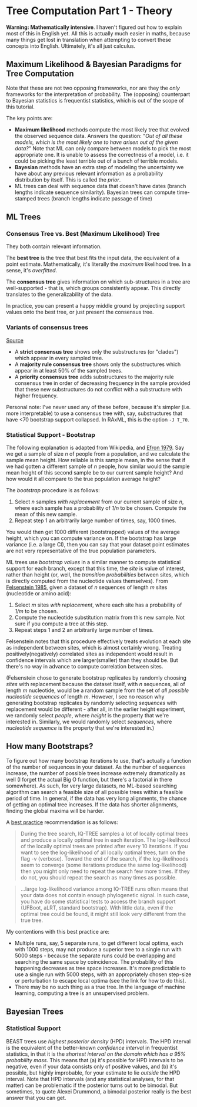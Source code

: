 # Tree Computation Part 1 - Theory

**Warning: Mathematically intensive**. I haven't figured out how to explain most of this in English yet. All this is actually much easier in maths, because many things get lost in translation when attempting to convert these concepts into English. Ultimately, it's all just calculus.

## Maximum Likelihood & Bayesian Paradigms for Tree Computation
Note that these are not two opposing frameworks, nor are they the *only* frameworks for the interpretation of probability.  The (opposing) counterpart to Bayesian statistics is frequentist statistics, which is out of the scope of this tutorial.

The key points are:
- **Maximum likelihood** methods compute the most likely tree that evolved the observed sequence data. Answers the question: "*Out of all these models, which is the most likely one to have arisen out of the given data?*" Note that ML can only compare between models to pick the most appropriate one. It is unable to assess the correctness of a model, i.e. it could be picking the least terrible out of a bunch of terrible models.
- **Bayesian** methods have an extra step of modeling the uncertainty we have about any previous relevant information as a probability distribution by itself. This is called the *prior*. 
- ML trees can deal with sequence data that doesn't have dates (branch lengths indicate sequence similarity). Bayesian trees can compute time-stamped trees (branch lengths indicate passage of time)

## ML Trees

### Consensus Tree vs. Best (Maximum Likelihood) Tree
They both contain relevant information. 

The **best tree** is the tree that best fits the input data, the equivalent of a point estimate. Mathematically, it's literally the *maximum* likelihood tree. In a sense, it's *overfitted*.

The **consensus tree** gives information on which sub-structures in a tree are well-supported - that is, which groups consistently appear. This directly translates to the generalizability of the data.

In practice, you can present a happy middle ground by projecting support values onto the best tree, or just present the consensus tree. 

### Variants of consensus trees

[Source](https://www.stat.wisc.edu/~larget/Genetics629/lec6-4.pdf)

 - A **strict consensus tree** shows only the substructures (or "clades") which appear in every sampled tree. 
 - A **majority rule consensus tree** shows only the substructures which appear in at least 50% of the sampled trees.
 - A **priority consensus tree** adds substructures to the majority rule consensus tree in order of decreasing frequency in the sample provided that these new substructures do not conflict with a substructure with higher frequency.
 
Personal note: I've never used any of these before, because it's simpler (i.e. more interpretable) to use a consensus tree with, say, substructures that have <70 bootstrap support collapsed. In RAxML, this is the option `-J T_70`.

### Statistical Support - Bootstrap

The following explanation is adapted from Wikipedia, and [Efron 1979](https://projecteuclid.org/euclid.aos/1176344552). Say we get a sample of size *n* of people from a population, and we calculate the sample mean height. How reliable is this sample mean, in the sense that if we had gotten a different sample of *n* people, how similar would the sample mean height of this second sample be to our current sample height? And how would it all compare to the true population average height?

The *bootstrap* procedure is as follows:

1. Select *n* samples *with replacement* from our current sample of size *n*, where each sample has a probability of *1/n* to be chosen. Compute the mean of this new sample. 
2. Repeat step 1 an arbitrarily large number of times, say, 1000 times. 
 
You would then get 1000 different (bootstrapped) values of the average height, which you can compute variance on. If the bootstrap has large variance (i.e. a large CI), then you can say that your dataset point estimates are not very representative of the true population parameters. 

ML trees use *bootstrap values* in a similar manner to compute statistical support for each branch, except that this time, the *site* is value of interest, rather than height (or, well, the *transition probabilities* between sites, which is directly computed from the nucleotide values themselves). From [Felsenstein 1985](http://biostat.jhsph.edu/~jleek/teaching/2011/754/reading/felsenstein.pdf), given a dataset of *n* sequences of length *m* sites (nucleotide or amino acid):

1. Select *m* sites *with replacement*, where each site has a probability of *1/m* to be chosen. 
2. Compute the nucleotide substitution matrix from this new sample. Not sure if you compute a tree at this step. 
3. Repeat steps 1 and 2 an arbitrarily large number of times. 

Felsenstein notes that this procedure effectively treats evolution at each site as independent between sites, which is almost certainly wrong. Treating positively(negatively) correlated sites as independent would result in confidence intervals which are larger(smaller) than they should be. But there's no way in advance to compute correlation between sites. 

(Felsenstein chose to generate bootstrap replicates by randomly choosing *sites* with replacement because the dataset itself, with *n* sequences, all of length *m* nucleotide, would be a random sample from the set of *all possible nucleotide sequences* of length *m*. However, I see no reason why generating bootstrap replicates by randomly selecting *sequences* with replacement would be different - after all, in the earlier height experiment, we randomly select *people*, where *height* is the property that we're interested in. Similarly, we would randomly select *sequences*, where *nucleotide sequence* is the property that we're interested in.)

## How many Bootstraps?

To figure out how many bootstrap iterations to use, that's actually a function of the number of sequences in your dataset. As the number of sequences increase, the number of possible trees increase extremely dramatically as well (I forget the actual Big O function, but there's a factorial in there somewhere). As such, for very large datasets, no ML-based searching algorithm can search a feasible size of all possible trees within a feasible period of time. In general, if the data has very long alignments, the chance of getting an optimal tree increases. If the data has shorter alignments, finding the global maxima will be harder. 

A [best practice](https://groups.google.com/forum/#!topic/iqtree/0mwGhDokNns) recommendation is as follows:


>During the tree search, IQ-TREE samples a lot of locally optimal trees and produce a locally optimal tree in each iteration. The log-likelihood of the locally optimal trees are printed after every 10 iterations. If you want to see the log-likelihood of all locally optimal trees, turn on the flag -v (verbose). Toward the end of the search, if the log-likelihoods seem to converge (some iterations produce the same log-likelihood) then you might only need to repeat the search few more times. If they do not, you should repeat the search as many times as possible. 

>...large log-likelihood variance among IQ-TREE runs often means that your data does not contain enough phylogenetic signal. In such case, you have do some statistical tests to access the branch support (UFBoot, aLRT, standard bootstrap). With little data, even if the optimal tree could be found, it might still look very different from the true tree. 


My contentions with this best practice are:

 - Multiple runs, say, 5 separate runs, to get different local optima, each with 1000 steps, may not produce a superior tree to a single run with 5000 steps - because the separate runs could be overlapping and searching the same space by coincidence. The probability of this happening decreases as tree space increases. It's more predictable to use a single run with 5000 steps, with an appropriately chosen step-size or perturbation to escape local optima (see the link for how to do this). 
 - There may be no such thing as a true tree. In the language of machine learning, computing a tree is an unsupervised problem. 

## Bayesian Trees

### Statistical Support

BEAST trees use *highest posterior density* (HPD) intervals. The HPD interval is the equivalent of the better-known *confidence interval* in frequentist statistics, in that it is the *shortest interval on the domain which has a 95% probability mass*. This means that (a) it's possible for HPD intervals to be negative, even if your data consists only of positive values, and (b) it's possible, but highly improbable, for your estimate to lie *outside* the HPD interval. Note that HPD intervals (and any statistical analyses, for that matter) can be problematic if the posterior turns out to be bimodal. But sometimes, to quote Alexei Drummond, a bimodal posterior really is the best answer that you can get. 
